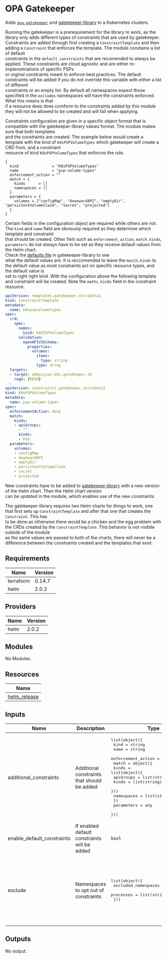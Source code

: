 # OPA Gatekeeper

Adds [`opa-gatekeeper`](https://github.com/open-policy-agent/gatekeeper) and [gatekeeper-library](https://github.com/xenitab/gatekeeper-library) to a Kubernetes clusters.

Running the gatekeeper is a prerequirement for the library to work, as the library only adds different types of constraints that are used by gatekeeper.  
Constraints are added through first creating a `ConstraintTemplate` and then adding a `Constraint` that enforces the template. The module constains a list of default  
constraints in the `default_constraints` that are recomended to always be applied. These constraints are cloud agnostic and are either re-implemetnations of specific PSPs  
or orginal constraints meant to enforce best practices. The default constraints will be added if you do not override this variable with either a list of different  
constraints or an empty list. By default all namespaces expect those specified in the `excludes` namespaces will have the constraints enforced. What this means is that  
if a resource does does comform to the constraints added by this module they will not be allowed to be created and will fail when applying.

Constraints configuration are given in a specific object format that is compatible with the gatekeeper-library values format. The module makes sure that both templates  
and the constraints are created. The example below would create a template with the kind of `K8sPSPVolumeTypes` which gatekeeper will create a CRD from, and a constraint  
resource of kind `K8sPSPVolumeTypes` that enforces the rule.
```hcl
{
  kind               = "K8sPSPVolumeTypes"
  name               = "psp-volume-types"
  enforcement_action = ""
  match = {
    kinds      = []
    namespaces = []
  }
  parameters = {
    volumes = ["configMap", "downwardAPI", "emptyDir", "persistentVolumeClaim", "secret", "projected"]
  }
}
```

Certain fields in the configuration object are required while others are not. The `kind` and `name` field are obviously required as they determine which template and constraint  
that should be created. Other fiels such as `enforcement_action`, `match.kinds`, `parameters` do not always have to be set as they receive default values from the Helm chart.  
Check the [defaults file](https://github.com/XenitAB/gatekeeper-library/blob/master/charts/gatekeeper-library-constraints/generated/defaults.yaml) in gatekeeper-library to see  
what the default values are. It is reccomended to leave the `match.kinds` to the default value as most constraints act on specific resource types, and the default value is  
set to right right kind. With the configuration above the following template and constraint will be created. Note the `mathc.kinds` field in the constraint resource.
```yaml
apiVersion: templates.gatekeeper.sh/v1beta1
kind: ConstraintTemplate
metadata:
  name: k8spspvolumetypes
spec:
  crd:
    spec:
      names:
        kind: K8sPSPVolumeTypes
      validation:
        openAPIV3Schema:
          properties:
            volumes:
              items:
                type: string
              type: array
  targets:
  - target: admission.k8s.gatekeeper.sh
    rego: {REGO}
---
apiVersion: constraints.gatekeeper.sh/v1beta1
kind: K8sPSPVolumeTypes
metadata:
  name: psp-volume-types
spec:
  enforcementAction: deny
  match:
    kinds:
    - apiGroups:
      - ""
      kinds:
      - Pod
  parameters:
    volumes:
    - configMap
    - downwardAPI
    - emptyDir
    - persistentVolumeClaim
    - secret
    - projected
```

New constraints have to be added to [gatekeeper-library](https://github.com/xenitab/gatekeeper-library) with a new version of the Helm chart. Then the Helm chart version  
can be updated in the module, which enables use of the new constraints.

The gatekeeper-library requires two Helm charts for things to work, one that first sets up `ConstraintTemplate` and after that one that creates the `Constraint`. This has  
to be done as otherwise there would be a chicken and the egg problem with the CRDs created by the `ConstraintTemplate`. This behavior is not visibile outside of the module  
as the same values are passed to both of the charts, there will never be a difference between the constraints created and the templates that exist.

## Requirements

| Name | Version |
|------|---------|
| terraform | 0.14.7 |
| helm | 2.0.2 |

## Providers

| Name | Version |
|------|---------|
| helm | 2.0.2 |

## Modules

No Modules.

## Resources

| Name |
|------|
| [helm_release](https://registry.terraform.io/providers/hashicorp/helm/2.0.2/docs/resources/release) |

## Inputs

| Name | Description | Type | Default | Required |
|------|-------------|------|---------|:--------:|
| additional\_constraints | Additional constraints that should be added | <pre>list(object({<br>    kind               = string<br>    name               = string<br>    enforcement_action = string<br>    match = object({<br>      kinds = list(object({<br>        apiGroups = list(string)<br>        kinds     = list(string)<br>      }))<br>      namespaces = list(string)<br>    })<br>    parameters = any<br>  }))</pre> | `[]` | no |
| enable\_default\_constraints | If enabled default constraints will be added | `bool` | `true` | no |
| exclude | Namespaces to opt out of constraints | <pre>list(object({<br>    excluded_namespaces = list(string)<br>    processes           = list(string)<br>  }))</pre> | <pre>[<br>  {<br>    "excluded_namespaces": [<br>      "kube-system",<br>      "gatekeeper-system"<br>    ],<br>    "processes": [<br>      "*"<br>    ]<br>  }<br>]</pre> | no |

## Outputs

No output.

